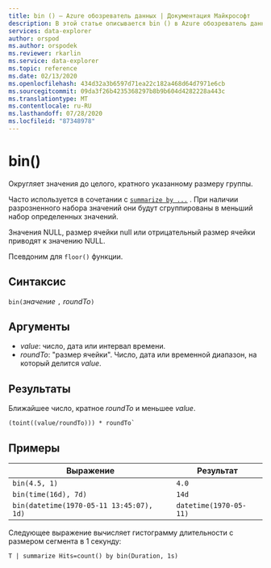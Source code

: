 ```yaml
---
title: bin () — Azure обозреватель данных | Документация Майкрософт
description: В этой статье описывается bin () в Azure обозреватель данных.
services: data-explorer
author: orspod
ms.author: orspodek
ms.reviewer: rkarlin
ms.service: data-explorer
ms.topic: reference
ms.date: 02/13/2020
ms.openlocfilehash: 434d32a3b6597d71ea22c182a468d64d7971e6cb
ms.sourcegitcommit: 09da3f26b4235368297b8b9b604d4282228a443c
ms.translationtype: MT
ms.contentlocale: ru-RU
ms.lasthandoff: 07/28/2020
ms.locfileid: "87348978"
---
```

# <a name="bin"></a>bin()

Округляет значения до целого, кратного указанному размеру группы. 

Часто используется в сочетании с [`summarize by ...`](./summarizeoperator.md) .
При наличии разрозненного набора значений они будут сгруппированы в меньший набор определенных значений.

Значения NULL, размер ячейки null или отрицательный размер ячейки приводят к значению NULL. 

Псевдоним для `floor()` функции.

## <a name="syntax"></a>Синтаксис

`bin(`*значение* `,` *roundTo*`)`

## <a name="arguments"></a>Аргументы

* *value*: число, дата или интервал времени. 
* *roundTo*: "размер ячейки". Число, дата или временной диапазон, на который делится *value*. 

## <a name="returns"></a>Результаты

Ближайшее число, кратное *roundTo* и меньшее *value*.  
 
```kusto
(toint((value/roundTo))) * roundTo`
```

## <a name="examples"></a>Примеры

Выражение | Результат
---|---
`bin(4.5, 1)` | `4.0`
`bin(time(16d), 7d)` | `14d`
`bin(datetime(1970-05-11 13:45:07), 1d)`|  `datetime(1970-05-11)`


Следующее выражение вычисляет гистограмму длительности с размером сегмента в 1 секунду:

```kusto
T | summarize Hits=count() by bin(Duration, 1s)
```